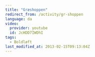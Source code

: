 ```yaml
---
title: "Græshoppen"
redirect_from: /activity/gr-shoppen
language: da
video:
  provider: youtube
  id: JcHDD7IWDhI
tags:
  - Boldløft
last_modified_at: 2013-02-15T09:13:04Z
---
```



